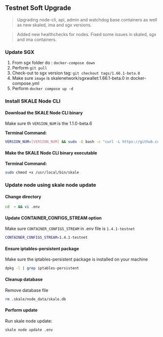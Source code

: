 ## Testnet Soft Upgrade 

> Upgrading node-cli, api, admin and watchdog base containers as well as new skaled, ima and sgx versions. 

> Added new healthchecks for nodes. Fixed some issues in skaled, sgx and ima containers. 

### Update SGX 

1.  From sgx folder do : `docker-compose down` 
2.  Perform `git pull`
3.  Check-out to sgx version tag: `git checkout tags/1.66.1-beta.0`
4.  Make sure `image` is skalenetwork/sgxwallet:1.66.1-beta.0 in docker-compose.yml
5.  Perform `docker compose up -d`

### Install SKALE Node CLI

#### Download the SKALE Node CLI binary

Make sure th `VERSION_NUM` is the 1.1.0-beta.6

**Terminal Command:**

```bash
VERSION_NUM=[VERSION_NUM] && sudo -E bash -c "curl -L https://github.com/skalenetwork/skale-node-cli/releases/download/$VERSION_NUM/skale-$VERSION_NUM-`uname -s`-`uname -m` >  /usr/local/bin/skale"

```

#### Make the SKALE Node CLI binary executable

**Terminal Command:**

```bash
sudo chmod +x /usr/local/bin/skale
```

### Update node using skale node update

#### Change directory
```bash
cd  ~ && vi .env
```

#### Update CONTAINER_CONFIGS_STREAM option
Make sure `CONTAINER_CONFIGS_STREAM` in .env file is `1.4.1-testnet`

```bash
CONTAINER_CONFIGS_STREAM=1.4.1-testnet
```
#### Ensure iptables-persistent package 

Make sure the iptables-persistent package is installed on your machine

``` bash
dpkg -l | grep iptables-persistent
```

#### Cleanup database

Remove database file
``` bash
rm .skale/node_data/skale.db
```

#### Perform update

Run skale node update:
```bash
skale node update .env
```
